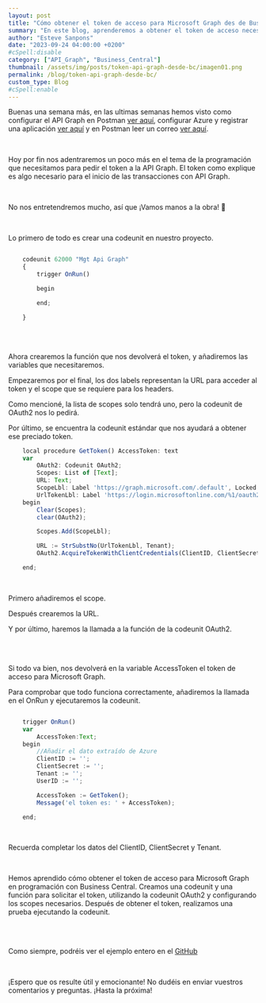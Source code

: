 ```yaml
---
layout: post
title: "Cómo obtener el token de acceso para Microsoft Graph des de Business Central"
summary: "En este blog, aprenderemos a obtener el token de acceso necesario para interactuar con la API Graph de Microsoft. Se explicará el proceso paso a paso, desde la creación de una codeunit hasta la llamada a la función de la codeunit OAuth2. Además, se proporcionará un ejemplo completo."
author: "Esteve Sanpons"
date: "2023-09-24 04:00:00 +0200"
#cSpell:disable
category: ["API_Graph", "Business_Central"]
thumbnail: /assets/img/posts/token-api-graph-desde-bc/imagen01.png
permalink: /blog/token-api-graph-desde-bc/
custom_type: Blog
#cSpell:enable
---
```


Buenas una semana más, en las ultimas semanas hemos visto como configurar el API Graph en Postman [ver aquí](/blog/api-graph-en-postman/), configurar Azure y registrar una aplicación [ver aquí](/blog/registrar-app-y-dar-permisos-en-azure/) y en Postman leer un correo [ver aquí](/blog/configurar-y-leer-en-postman-un-correo/).

<br>

Hoy por fin nos adentraremos un poco más en el tema de la programación que necesitamos para pedir el token a la API Graph.
El token como explique es algo necesario para el inicio de las transacciones con API Graph.

<br>

No nos entretendremos mucho, así que ¡Vamos manos a la obra! 🧐

<br>

Lo primero de todo es crear una codeunit en nuestro proyecto.

```javascript

    codeunit 62000 "Mgt Api Graph"
    {
        trigger OnRun()

        begin

        end;

    }
```

<br><br>

Ahora crearemos la función que nos devolverá el token, y añadiremos las variables que necesitaremos.

Empezaremos por el final, los dos labels representan la URL para acceder al token y el scope que se requiere para los headers.

Como mencioné, la lista de scopes solo tendrá uno, pero la codeunit de OAuth2 nos lo pedirá.

Por último, se encuentra la codeunit estándar que nos ayudará a obtener ese preciado token.

```javascript
    local procedure GetToken() AccessToken: text
    var
        OAuth2: Codeunit OAuth2;
        Scopes: List of [Text];
        URL: Text;
        ScopeLbl: Label 'https://graph.microsoft.com/.default', Locked = true;
        UrlTokenLbl: Label 'https://login.microsoftonline.com/%1/oauth2/v2.0/token', Locked = true;
    begin
        Clear(Scopes);
        clear(OAuth2);

        Scopes.Add(ScopeLbl);

        URL := StrSubstNo(UrlTokenLbl, Tenant);
        OAuth2.AcquireTokenWithClientCredentials(ClientID, ClientSecret, URL, '', Scopes, AccessToken);

    end;
```

<br>

Primero añadiremos el scope.

Después crearemos la URL.

Y por último, haremos la llamada a la función de la codeunit OAuth2.

<br><br>

Si todo va bien, nos devolverá en la variable AccessToken el token de acceso para Microsoft Graph.

Para comprobar que todo funciona correctamente, añadiremos la llamada en el OnRun y ejecutaremos la codeunit.

```javascript

    trigger OnRun()
    var
        AccessToken:Text;
    begin
        //Añadir el dato extraído de Azure
        ClientID := '';
        ClientSecret := '';
        Tenant := '';
        UserID := '';

        AccessToken := GetToken();
        Message('el token es: ' + AccessToken);

    end;
```

<br>

Recuerda completar los datos del ClientID, ClientSecret y Tenant.

<br>

Hemos aprendido cómo obtener el token de acceso para Microsoft Graph en programación con Business Central. Creamos una codeunit y una función para solicitar el token, utilizando la codeunit OAuth2 y configurando los scopes necesarios. Después de obtener el token, realizamos una prueba ejecutando la codeunit.

<br><br>

Como siempre, podréis ver el ejemplo entero en el [GitHub](https://github.com/Esanpons/ejemplos-blog/tree/main/AL/ApiGraph)

<br>

¡Espero que os resulte útil y emocionante! No dudéis en enviar vuestros comentarios y preguntas. ¡Hasta la próxima!
